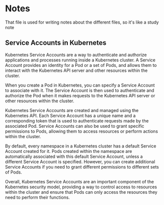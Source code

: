 # Notes

That file is used for writing notes about the different files, so it's like a study note

## Service Accounts in Kubernetes

Kubernetes Service Accounts are a way to authenticate and authorize applications and processes running inside a Kubernetes cluster. A Service Account provides an identity for a Pod or a set of Pods, and allows them to interact with the Kubernetes API server and other resources within the cluster.

When you create a Pod in Kubernetes, you can specify a Service Account to associate with it. The Service Account is then used to authenticate and authorize the Pod when it makes requests to the Kubernetes API server or other resources within the cluster.

Kubernetes Service Accounts are created and managed using the Kubernetes API. Each Service Account has a unique name and a corresponding token that is used to authenticate requests made by the associated Pod. Service Accounts can also be used to grant specific permissions to Pods, allowing them to access resources or perform actions within the cluster.

By default, every namespace in a Kubernetes cluster has a default Service Account created for it. Pods created within the namespace are automatically associated with this default Service Account, unless a different Service Account is specified. However, you can create additional Service Accounts if you need to grant different permissions to different sets of Pods.

Overall, Kubernetes Service Accounts are an important component of the Kubernetes security model, providing a way to control access to resources within the cluster and ensure that Pods can only access the resources they need to perform their functions.